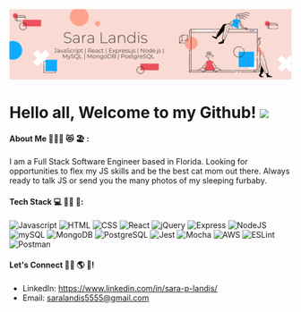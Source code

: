 

<!--
**saralandis/saralandis** is a ✨ _special_ ✨ repository because its `README.md` (this file) appears on your GitHub profile.

Here are some ideas to get you started:

- 🔭 I’m currently working on ...
- 🌱 I’m currently learning ...
- 👯 I’m looking to collaborate on ...
- 🤔 I’m looking for help with ...
- 💬 Ask me about ...
- 📫 How to reach me: ...
- 😄 Pronouns: ...
- ⚡ Fun fact: ...
-->


<img src = "/BannerGithub.png" alt = "A banner image with Sara Landis and tech stack, peach colored background with browser doodle to the right">

# Hello all, Welcome to my Github! <img src="https://raw.githubusercontent.com/MartinHeinz/MartinHeinz/master/wave.gif" width="30px">

#### About Me 👩🏻‍💼 😻 🏖️ :
I am a Full Stack Software Engineer based in Florida. Looking for opportunities to flex my JS skills and be the best cat mom out there. Always ready to talk JS or send you the many photos of my sleeping furbaby.

#### Tech Stack 💻 👩‍💻 🤖:

<p>
  <img alt="Javascript" src="https://img.shields.io/badge/JavaScript-F7DF1E?logo=JavaScript&logoColor=black&style=plastic" />
  <img alt="HTML" src="https://img.shields.io/badge/HTML-E34F26?logo=html5&logoColor=white&style=plastic" />
  <img alt="CSS" src="https://img.shields.io/badge/CSS-1572B6?logo=css3&logoColor=white&style=plastic" />
  <img alt="React" src="https://img.shields.io/badge/React-61DAFB?logo=react&logoColor=black&style=plastic" />
  <img alt="jQuery" src="https://img.shields.io/badge/jQuery-0769AD?logo=jquery&logoColor=white&style=plastic" />
  <img alt="Express" src="https://img.shields.io/badge/Express-000000?logo=Node.js&logoColor=white&style=plastic" />
  <img alt="NodeJS" src="https://img.shields.io/badge/NodeJS-088A51?logo=Node.js&logoColor=white&style=plastic" />
  <img alt="mySQL" src="https://img.shields.io/badge/mysql-%2300f.svg?style=for-the-badge&logo=mysql&logoColor=white&style=plastic" />
  <img alt="MongoDB" src="https://img.shields.io/badge/MongoDB-47A248?logo=mongodb&logoColor=white&style=plastic" />
  <img alt="PostgreSQL" src="https://img.shields.io/badge/PostgreSQL-336791?logo=postgresql&logoColor=white&style=plastic" />
  <img alt="Jest" src="https://img.shields.io/badge/-jest-%23C21325?style=for-the-badge&logo=jest&logoColor=white&style=plastic" />
  <img alt="Mocha" src="https://img.shields.io/badge/-mocha-%238D6748?style=for-the-badge&logo=mocha&logoColor=white&style=plastic" />
  <img alt="AWS" src="https://img.shields.io/badge/AWS-%23FF9900.svg?style=for-the-badge&logo=amazon-aws&logoColor=white&style=plastic" />
  <img alt="ESLint" src="https://img.shields.io/badge/ESLint-4B3263?style=for-the-badge&logo=eslint&logoColor=white&style=plastic" />
   <img alt="Postman" src="https://img.shields.io/badge/Postman-FF6C37?style=for-the-badge&logo=postman&logoColor=white&style=plastic" />
 </p>

#### Let's Connect 🤝🏼 🌎 👔!
* LinkedIn: <https://www.linkedin.com/in/sara-p-landis/>
* Email: <saralandis5555@gmail.com>
